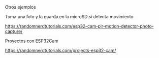 Otros ejemplos

Toma una foto y la guarda en la microSD si detecta movimiento

https://randomnerdtutorials.com/esp32-cam-pir-motion-detector-photo-capture/

Proyectos con ESP32Cam

https://randomnerdtutorials.com/projects-esp32-cam/
